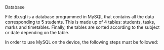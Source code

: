 Database

File db.sql is a database programmed in MySQL that contains all the data corresponding to 5 students.
This is made up of 4 tables: students, tasks, marks and timetables.
Finally, the tables are sorted according to the subject or date depending on the table.

In order to use MySQL on the device, the following steps must be followed:
